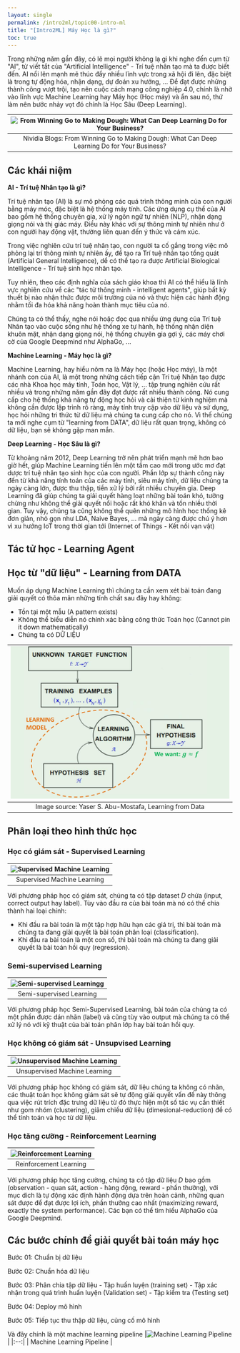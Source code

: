 ```yaml
---
layout: single
permalink: /intro2ml/topic00-intro-ml
title: "[Intro2ML] Máy Học là gì?"
toc: true
---
```

Trong những năm gần đây, có lẽ mọi người không lạ gì khi nghe đến cụm từ "AI", từ viết tắt của "Artificial Intelligence" - Trí tuệ nhân tạo mà ta được biết đến. AI nổi lên mạnh mẽ thúc đẩy nhiều lĩnh vực trong xã hội đi lên, đặc biệt là trong tự động hóa, nhận dạng, dự đoán xu hướng, ... Để đạt được những thành công vượt trội, tạo nên cuộc cách mạng công nghiệp 4.0, chính là nhờ vào lĩnh vực Machine Learning hay Máy học (Học máy) và ẩn sau nó, thứ làm nên bước nhảy vọt đó chính là Học Sâu (Deep Learning).

|![From Winning Go to Making Dough: What Can Deep Learning Do for Your Business?](https://blogs.nvidia.com/wp-content/uploads/2016/10/Deep_Learning_for_Business_Defined_History.jpg)|
|:--:| 
| Nividia Blogs: From Winning Go to Making Dough: What Can Deep Learning Do for Your Business?|

## Các khái niệm

**AI - Trí tuệ Nhân tạo là gì?**

Trí tuệ nhân tạo (AI) là sự mô phỏng các quá trình thông minh của con người bằng máy móc, đặc biệt là hệ thống máy tính. Các ứng dụng cụ thể của AI bao gồm hệ thống chuyên gia, xử lý ngôn ngữ tự nhiên (NLP), nhận dạng giọng nói và thị giác máy. Điều này khác với sự thông minh tự nhiên như ở con người hay động vật, thường liên quan đến ý thức và cảm xúc.

Trong việc nghiên cứu trí tuệ nhân tạo, con người ta cố gắng trong việc mô phỏng lại trí thông minh tự nhiên ấy, để tạo ra Trí tuệ nhân tạo tổng quát (Artificial General Intelligence), dể có thể tạo ra được Artificial Biological Intelligence - Trí tuệ sinh học nhân tạo.

Tuy nhiên, theo các định nghĩa của sách giáo khoa thì AI có thể hiểu là lĩnh vực nghiên cứu về các "tác tử thông minh - intelligent agents", giúp bất kỳ thuết bị nào nhận thức được môi trường của nó và thực hiện các hành động nhằm tối đa hóa khả năng hoàn thành mục tiêu của nó.

Chúng ta có thể thấy, nghe nói hoặc đọc qua nhiều ứng dụng của Trí tuệ Nhân tạo vào cuộc sống như hệ thống xe tự hành, hệ thống nhận diện khuôn mặt, nhận dạng giọng nói, hệ thống chuyên gia gợi ý, các máy chơi cờ của Google Deepmind như AlphaGo, ...

**Machine Learning - Máy học là gì?**

Machine Learning, hay hiểu nôm na là Máy học (hoặc Học máy), là một nhánh con của AI, là một trong những cách tiếp cận Trí tuệ Nhân tạo được các nhà Khoa học máy tính, Toán học, Vật lý, ... tập trung nghiên cứu rất nhiều và trong những năm gần đây đạt được rất nhiều thành công. Nó cung cấp cho hệ thống khả năng tự động học hỏi và cải thiện từ kinh nghiệm mà không cần được lập trình rõ ràng, máy tính truy cập vào dữ liệu và sử dụng, học hỏi những tri thức từ dữ liệu mà chúng ta cung cấp cho nó. Vì thế chúng ta mới nghe cụm từ "learning from DATA", dữ liệu rất quan trọng, không có dữ liệu, bạn sẽ không gặp man mắn.

**Deep Learning - Học Sâu là gì?**

Từ khoảng năm 2012, Deep Learning trở nên phát triển mạnh mẽ hơn bao giờ hết, giúp Machine Learning tiến lên một tầm cao mới trong ước mơ đạt dược trí tuệ nhân tạo sinh học của con người. Phần lớp sự thành công này đến từ khả năng tính toán của các máy tính, siêu máy tính, dữ liệu chúng ta ngày càng lớn, được thu thập, tiền xử lý bởi rất nhiều chuyên gia. Deep Learning đã giúp chúng ta giải quyết hàng loạt những bài toán khó, tưởng chừng như không thể giải quyết nổi hoặc rất khó khăn và tốn nhiều thời gian. Tuy vậy, chúng ta cũng không thể quên những mô hình học thống kê đơn giản, nhỏ gọn như LDA, Naive Bayes, ... mà ngày càng được chú ý hơn vì xu hướng IoT trong thời gian tới (Internet of Things - Kết nối vạn vật)

## Tác tử học - Learning Agent


## Học từ "dữ liệu" - Learning from DATA

Muốn áp dụng Machine Learning thì chúng ta cần xem xét bài toán đang giải quyết có thõa mãn những tính chất sau đây hay không:
- Tồn tại một mẫu (A pattern exists)
- Không thể biểu diễn nó chính xác bằng công thức Toán học (Cannot pin it down mathematically)
- Chúng ta có DỮ LIỆU

|![](/intro2ml/img/topic0/Learning_from_Data.png)|
|:--:| 
| Image source: Yaser S. Abu-Mostafa, Learning from Data| 

## Phân loại theo hình thức học

### Học có giám sát - Supervised Learning

|![Supervised Machine Learning](https://7qkiy1yofpnz20qc4wdcb9t6-wpengine.netdna-ssl.com/wp-content/uploads/2020/07/machine-learning-infographics-2-scaled.jpg)|
|:--:| 
| Supervised Machine Learning |

Với phương pháp học có giám sát, chúng ta có tập dataset $D$ chứa (input, correct output hay label). Tùy vào đầu ra của bài toán mà nó có thể chia thành hai loại chính:
- Khi đầu ra bài toán là một tập hợp hữu hạn các giá trị, thì bài toán mà chúng ta đang giải quyết là bài toán phân loại (classification).
- Khi đầu ra bài toán là một con số, thì bài toán mà chúng ta đang giải quyết là bài toán hồi quy (regression).

### Semi-supervised Learning

|![Semi-supervised Learningg](https://www.researchgate.net/profile/Fabien-Lotte/publication/277605013/figure/fig4/AS:281234816159750@1444063013959/Principle-of-semi-supervised-learning-1-a-model-eg-CSP-LDA-classifier-is-first.png)|
|:--:| 
| Semi-supervised Learning |

Với phương pháp học Semi-Supervised Learning, bài toán của chúng ta có một phần được dán nhãn (label) và cũng tùy vào output mà chúng ta có thể xử lý nó với kỹ thuật của bài toán phân lớp hay bài toán hồi quy.

### Học không có giám sát - Unsupvised Learning

|![Unsupervised Machine Learning](https://www.diegocalvo.es/wp-content/uploads/2020/02/unsupervised-learning.png)|
|:--:| 
| Unsupervised Machine Learning |

Với phương pháp học không có giám sát, dữ liệu chúng ta không có nhãn, các thuật toán học không giám sát sẽ tự động giải quyết vấn đề này thông qua việc rút trích đặc trưng dữ liệu từ đó thực hiện một số tác vụ cần thiết như gom nhóm (clustering), giảm chiều dữ liệu (dimesional-reduction) để có thể tính toán và học từ dữ liệu.

### Học tăng cường - Reinforcement Learning

|![Reinforcement Learning](https://kitrum.com/wp-content/uploads/2020/10/EHR-2-1024x683.png)|
|:--:| 
| Reinforcement Learning |

Với phương pháp học tăng cường, chúng ta có tập dữ liệu $D$ bao gồm (observation - quan sát, action - hàng động, reward - phần thưởng), với mục dich là tự động xác định hành động dựa trên hoàn cảnh, những quan sát được để đạt được lợi ích, phần thưởng cao nhất (maximizing reward, exactly the system performance). Các bạn có thể tìm hiểu AlphaGo của Google Deepmind.

## Các bước chính để giải quyết bài toán máy học

Bước 01: Chuẩn bị dữ liệu

Bước 02: Chuẩn hóa dữ liệu

Bước 03: Phân chia tập dữ liệu
    - Tập huấn luyện (training set)
    - Tập xác nhận trong quá trình huấn luyện (Validation set)
    - Tập kiểm tra (Testing set)

Bước 04: Deploy mô hình

Bước 05: Tiếp tục thu thập dữ liệu, củng cố mô hình

Và đây chính là một machine learning pipeline
|![Machine Learning Pipeline](https://www.kindpng.com/picc/m/346-3460588_machine-learning-pipeline-diagram-hd-png-download.png)|
|:--:| 
| Machine Learning Pipeline |